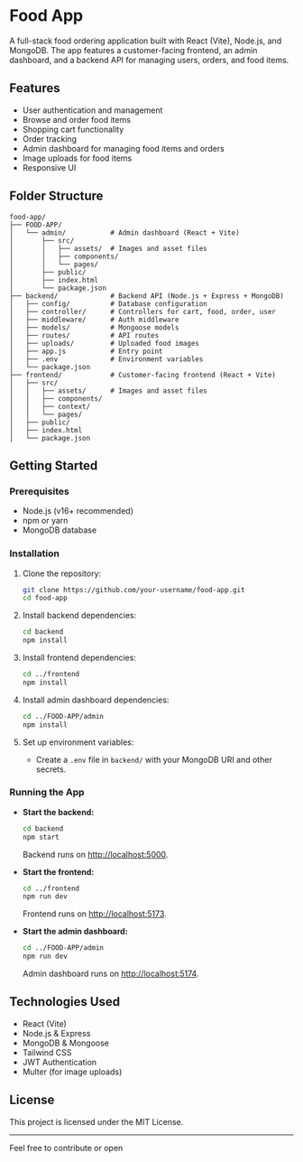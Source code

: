 # Food App

A full-stack food ordering application built with React (Vite), Node.js, and MongoDB. The app features a customer-facing frontend, an admin dashboard, and a backend API for managing users, orders, and food items.

## Features

- User authentication and management
- Browse and order food items
- Shopping cart functionality
- Order tracking
- Admin dashboard for managing food items and orders
- Image uploads for food items
- Responsive UI

## Folder Structure

```
food-app/
├── FOOD-APP/
│   └── admin/           # Admin dashboard (React + Vite)
│       ├── src/
│       │   ├── assets/  # Images and asset files
│       │   ├── components/
│       │   └── pages/
│       ├── public/
│       ├── index.html
│       └── package.json
├── backend/             # Backend API (Node.js + Express + MongoDB)
│   ├── config/          # Database configuration
│   ├── controller/      # Controllers for cart, food, order, user
│   ├── middleware/      # Auth middleware
│   ├── models/          # Mongoose models
│   ├── routes/          # API routes
│   ├── uploads/         # Uploaded food images
│   ├── app.js           # Entry point
│   ├── .env             # Environment variables
│   └── package.json
├── frontend/            # Customer-facing frontend (React + Vite)
│   ├── src/
│   │   ├── assets/      # Images and asset files
│   │   ├── components/
│   │   ├── context/
│   │   └── pages/
│   ├── public/
│   ├── index.html
│   └── package.json
```

## Getting Started

### Prerequisites

- Node.js (v16+ recommended)
- npm or yarn
- MongoDB database

### Installation

1. Clone the repository:
    ```sh
    git clone https://github.com/your-username/food-app.git
    cd food-app
    ```

2. Install backend dependencies:
    ```sh
    cd backend
    npm install
    ```

3. Install frontend dependencies:
    ```sh
    cd ../frontend
    npm install
    ```

4. Install admin dashboard dependencies:
    ```sh
    cd ../FOOD-APP/admin
    npm install
    ```

5. Set up environment variables:
    - Create a `.env` file in `backend/` with your MongoDB URI and other secrets.

### Running the App

- **Start the backend:**
    ```sh
    cd backend
    npm start
    ```
    Backend runs on [http://localhost:5000](http://localhost:5000).

- **Start the frontend:**
    ```sh
    cd ../frontend
    npm run dev
    ```
    Frontend runs on [http://localhost:5173](http://localhost:5173).

- **Start the admin dashboard:**
    ```sh
    cd ../FOOD-APP/admin
    npm run dev
    ```
    Admin dashboard runs on [http://localhost:5174](http://localhost:5174).

## Technologies Used

- React (Vite)
- Node.js & Express
- MongoDB & Mongoose
- Tailwind CSS
- JWT Authentication
- Multer (for image uploads)

## License

This project is licensed under the MIT License.

---

Feel free to contribute or open
